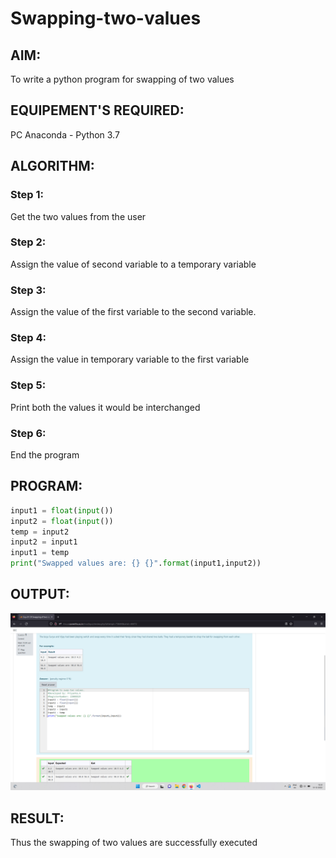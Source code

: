 # Swapping-two-values
## AIM:
To write a python program for swapping of two values
## EQUIPEMENT'S REQUIRED: 
PC
Anaconda - Python 3.7
## ALGORITHM: 
### Step 1:
Get the two values from the user
### Step 2: 
Assign the value of second variable to a temporary variable 
### Step 3: 
Assign the value of the first variable to the second variable.
### Step 4:  
Assign the value in temporary variable to the first variable
### Step 5: 
Print both the values it would be interchanged
### Step 6: 
End the program
## PROGRAM:
```python
input1 = float(input())
input2 = float(input())
temp = input2
input2 = input1
input1 = temp
print("Swapped values are: {} {}".format(input1,input2))
```
## OUTPUT:
![OUTPUT](./images/exp1.png)

## RESULT:
Thus the swapping of two values are successfully executed



